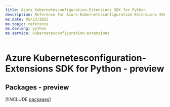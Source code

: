 ```yaml
---
title: Azure Kubernetesconfiguration-Extensions SDK for Python
description: Reference for Azure Kubernetesconfiguration-Extensions SDK for Python
ms.date: 05/23/2025
ms.topic: reference
ms.devlang: python
ms.service: kubernetesconfiguration-extensions
---
```

# Azure Kubernetesconfiguration-Extensions SDK for Python - preview
## Packages - preview
[!INCLUDE [packages](kubernetesconfiguration-extensions-index.md)]